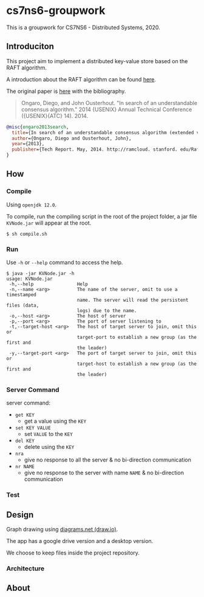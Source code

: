 # cs7ns6-groupwork

This is a groupwork for CS7NS6 - Distributed Systems, 2020.

## Introduciton

This project aim to implement a distributed key-value store based on the RAFT algorithm.

A introduction about the RAFT algorithm can be found [here](https://raft.github.io/).

The original paper is [here](https://raft.github.io/raft.pdf) with the bibliography.

> Ongaro, Diego, and John Ousterhout. "In search of an understandable consensus algorithm." 2014 {USENIX} Annual Technical Conference ({USENIX}{ATC} 14). 2014.

```bib
@misc{ongaro2013search,
  title={In search of an understandable consensus algorithm (extended version)},
  author={Ongaro, Diego and Ousterhout, John},
  year={2013},
  publisher={Tech Report. May, 2014. http://ramcloud. stanford. edu/Raft. pdf}
}
```

## How

### Compile

Using `openjdk 12.0`.

To compile, run the compiling script in the root of the project folder, a jar file `KVNode.jar` will appear at the root.

```text
$ sh compile.sh
```

### Run

Use `-h` or `--help` command to access the help.

```text
$ java -jar KVNode.jar -h
usage: KVNode.jar
 -h,--help                Help
 -n,--name <arg>          The name of the server, omit to use a timestamped
                          name. The server will read the persistent files (data,
                          logs) due to the name.
 -o,--host <arg>          The host of server
 -p,--port <arg>          The port of server listening to
 -t,--target-host <arg>   The host of target server to join, omit this or
                          target-port to establish a new group (as the first and
                          the leader)
 -y,--target-port <arg>   The port of target server to join, omit this or
                          target-host to establish a new group (as the first and
                          the leader)
```

### Server Command

server command:

- `get KEY`
  - get a value using the `KEY`
- `set KEY VALUE`
  - set `VALUE` to the `KEY`
- `del KEY`
  - delete using the `KEY`
- `nra`
  - give no response to all the server & no bi-direction communication
- `nr NAME`
  - give no response to the server with name `NAME` & no bi-direction communication

### Test

## Design

Graph drawing using [diagrams.net (draw.io)](https://app.diagrams.net/).

The app has a google drive version and a desktop version.

We choose to keep files inside the project repository.

### Architecture



## About
